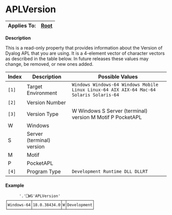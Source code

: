 




<h1 class="heading"><span class="name">APLVersion</span></h1>

| Applies To: | [Root](./root.md) |
| --- | ---  |


**Description**


This is a read-only property that provides information about the Version of Dyalog APL that you are using. It is
a 4-element vector of character vectors as described in the table below. In future releases these values may change, be removed, or new ones added.


| Index | Description | Possible Values |
| --- | --- | ---  |
| `[1]` | Target Environment | `Windows Windows-64 Windows Mobile Linux Linux-64 AIX AIX-64 Mac-64 Solaris Solaris-64` |
| `[2]` | Version Number |  |
| `[3]` | Version Type | W Windows S Server (terminal) version M Motif P PocketAPL | W | Windows | S | Server (terminal) version | M | Motif | P | PocketAPL |
| W | Windows |
| S | Server (terminal) version |
| M | Motif |
| P | PocketAPL |
| `[4]` | Program Type | `Development Runtime DLL DLLRT` |

#### Example
```apl
      '.'⎕WG'APLVersion'
┌──────────┬────────────┬─┬───────────┐
│Windows-64│18.0.38434.0│W│Development│
└──────────┴────────────┴─┴───────────┘

```



